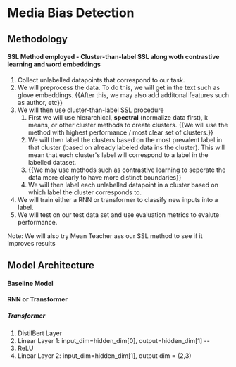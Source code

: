 # Media Bias Detection

## Methodology

#### SSL Method employed - Cluster-than-label SSL along woth contrastive learning and word embeddings

1. Collect unlabelled datapoints that correspond to our task.
2. We will preprocess the data. To do this, we will get in the text such as glove embeddings. {{After this, we may also add additonal features such as author, etc}}
3. We will then use cluster-than-label SSL procedure
   1. First we will use hierarchical, **spectral** (normalize data first), k means, or other cluster methods to create clusters. {{We will use the method with highest performance / most clear set of clusters.}}
   2. We will then label the clusters based on the most prevalent label in that cluster (based on already labeled data ins the cluster). This will mean that each cluster's label will correspond to a label in the labelled dataset.
   3. {{We may use methods such as contrastive learning to seperate the data more clearly to have more distinct boundaries}}
   4. We will then label each unlabelled datapoint in a cluster based on which label the cluster corresponds to.
4. We will train either a RNN or transformer to classify new inputs into a label.
5. We will test on our test data set and use evaluation metrics to evalute performance.

Note: We will also try Mean Teacher ass our SSL method to see if it improves results

<!-- input for cluster: -->


## Model Architecture

#### Baseline Model

#### RNN or Transformer

##### Transformer
1. DistilBert Layer
2. Linear Layer 1: input_dim=hidden_dim[0], output=hidden_dim[1] --
3. ReLU
4. Linear Layer 2: input_dim=hidden_dim[1], output dim = (2,3)